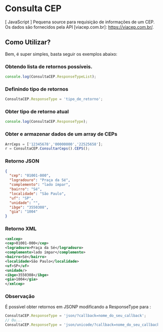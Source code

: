 # Consulta CEP
[ JavaScript ] Pequena source para requisição de informações de um CEP. Os dados são fornecidos pela API [viacep.com.br]: https://viacep.com.br/.

## Como Utilizar?
Bem, é super simples, basta seguir os exemplos abaixo:

### Obtendo lista de retornos possíveis.
```javascript
console.log(ConsultaCEP.ResponseTypeList);
```

### Definindo tipo de retornos
```javascript
ConsultaCEP.ResponseType = 'tipo_de_retorno';
```

### Obter tipo de retorno atual
```javascript
console.log(ConsultaCEP.ResponseType);
```


### Obter e armazenar dados de um array de CEPs
```javascript
ArrCeps = ['12345678','00000000','22525658'];
r = ConsultaCEP.ConsultarCeps().CEPS();
```

### Retorno JSON
```json
{
  "cep": "01001-000",
  "logradouro": "Praça da Sé",
  "complemento": "lado ímpar",
  "bairro": "Sé",
  "localidade": "São Paulo",
  "uf": "SP",
  "unidade": "",
  "ibge": "3550308",
  "gia": "1004"
}
```

### Retorno XML
```xml
<xmlcep>
<cep>01001-000</cep>
<logradouro>Praça da Sé</logradouro>
<complemento>lado ímpar</complemento>
<bairro>Sé</bairro>
<localidade>São Paulo</localidade>
<uf>SP</uf>
<unidade/>
<ibge>3550308</ibge>
<gia>1004</gia>
</xmlcep>
```

### Observação
É possível obter retornos em JSONP modificando a ResponseType para : 
```javascript
ConsultaCEP.ResponseType = 'json/?callback=nome_do_seu_callback';
// Ou...
ConsultaCEP.ResponseType = 'json/unicode/?callback=nome_do_seu_callback';
```
